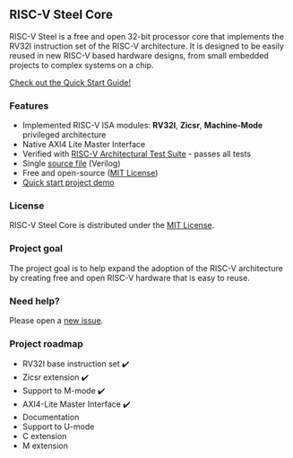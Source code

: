 ## RISC-V Steel Core

RISC-V Steel is a free and open 32-bit processor core that implements the RV32I instruction set of the RISC-V architecture. It is designed to be easily reused in new RISC-V based hardware designs, from small embedded projects to complex systems on a chip.

[Check out the Quick Start Guide!]([https://riscv-steel.github.io/riscv-steel-core/getting-started/](https://riscv-steel.github.io/riscv-steel-core/quick-start-guide/))

### Features

- Implemented RISC-V ISA modules: **RV32I**, **Zicsr**, **Machine-Mode** privileged architecture
- Native AXI4 Lite Master Interface
- Verified with [RISC-V Architectural Test Suite](https://github.com/riscv-non-isa/riscv-arch-test) - passes all tests
- Single [source file](../riscv-steel-core.v) (Verilog)
- Free and open-source ([MIT License](../LICENSE))
- [Quick start project demo](https://riscv-steel.github.io/riscv-steel-core/getting-started/)

### License

RISC-V Steel Core is distributed under the [MIT License](../LICENSE).

### Project goal

The project goal is to help expand the adoption of the RISC-V architecture by creating free and open RISC-V hardware that is easy to reuse.

### Need help?

Please open a [new issue](https://github.com/riscv-steel/riscv-steel-core/issues).

### Project roadmap

- RV32I base instruction set ✔️
- Zicsr extension ✔️
- Support to M-mode ✔️
- AXI4-Lite Master Interface ✔️
- Documentation
- Support to U-mode
- C extension
- M extension
